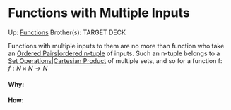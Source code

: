 # Functions with Multiple Inputs

Up: [Functions](functions)
Brother(s):
TARGET DECK

Functions with multiple inputs to them are no more than function who take an [Ordered Pairs|ordered n-tuple](ordered_pairs|ordered_n-tuple) of inputs. Such an n-tuple belongs to a [Set Operations|Cartesian Product](set_operations|cartesian_product) of multiple sets, and so for a function f:
$f: N \times N → N$



































#### Why:
#### How:









